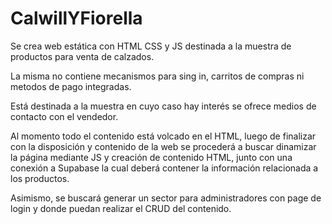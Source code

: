 # CalwillYFiorella

Se crea web estática con HTML CSS y JS destinada a la muestra de productos para venta de calzados.

La misma no contiene mecanismos para sing in, carritos de compras ni metodos de pago integradas.

Está destinada a la muestra en cuyo caso hay interés se ofrece medios de contacto con el vendedor.

Al momento todo el contenido está volcado en el HTML, luego de finalizar con la disposición y contenido de la web se procederá a buscar dinamizar la página mediante JS y creación de contenido HTML, junto con una conexión a Supabase la cual deberá contener la información relacionada a los productos.

Asimismo, se buscará generar un sector para administradores con page de login y donde puedan realizar el CRUD del contenido.
